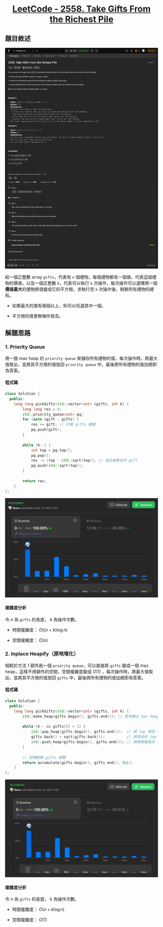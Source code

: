 # <center> [LeetCode - 2558. Take Gifts From the Richest Pile](https://leetcode.com/problems/take-gifts-from-the-richest-pile/description/) </center>

## 題目敘述

[![](https://raw.githubusercontent.com/reese60525/ForPicGo/main/Pictures202412121331831.png)](https://raw.githubusercontent.com/reese60525/ForPicGo/main/Pictures202412121331831.png)

給一個正整數 array `gifts`，代表有 `n` 個禮物，每個禮物都有一個值，代表這個禮物的價值，以及一個正整數 `k`，代表可以執行 `k` 次操作，每次操作可以選擇將一個**價值最大**的禮物將值變成它的平方根，求執行完 `k` 次操作後，剩餘所有禮物的總和。

- 如果最大的值有兩個以上，則可以任選其中一個。

- 平方根的值會無條件捨去。

## 解題思路

### 1. Priority Queue

用一個 max heap 的 `priority queue` 來儲存所有禮物的值，每次操作時，將最大值取出，並將其平方根的值放回 `priority queue` 中，最後將所有禮物的值加總即為答案。

#### 程式碼

```c++ {.line-numbers}
class Solution {
  public:
    long long pickGifts(std::vector<int> &gifts, int k) {
        long long res = 0;
        std::priority_queue<int> pq;
        for (auto &gift : gifts) {
            res += gift; // 計算 gifts 總額
            pq.push(gift);
        }

        while (k--) {
            int top = pq.top();
            pq.pop();
            res -= (top - std::sqrt(top)); // 減去被拿走的 gift
            pq.push(std::sqrt(top));
        }

        return res;
    }
};
```

[![](https://raw.githubusercontent.com/reese60525/ForPicGo/main/Pictures202412121336442.png)](https://raw.githubusercontent.com/reese60525/ForPicGo/main/Pictures202412121336442.png)

#### 複雜度分析

令 $n$ 為 `gifts` 的長度， $k$ 為操作次數。

- 時間複雜度： $O((n+k) \log n)$

- 空間複雜度： $O(n)$

### 2. Inplace Heapify（原地堆化）

相較於方法 1 額外創一個 `priority queue`，可以直接將 `gifts` 變成一個 max heap，這樣不用額外的空間，空間複雜度變成 $O(1)$ ，每次操作時，將最大值取出，並將其平方根的值放回 `gifts` 中，最後將所有禮物的值加總即為答案。

#### 程式碼

```c++ {.line-numbers}
class Solution {
  public:
    long long pickGifts(std::vector<int> &gifts, int k) {
        std::make_heap(gifts.begin(), gifts.end()); // 原地建立 max heap

        while (k-- && gifts[0] > 1) {
            std::pop_heap(gifts.begin(), gifts.end());  // 將 top 移到 尾端
            gifts.back() = sqrt(gifts.back());          // 將原本的 top 開根號
            std::push_heap(gifts.begin(), gifts.end()); // 將開根號後的 top 重新放入 heap
        }

        // 回傳剩餘 gifts 總額
        return accumulate(gifts.begin(), gifts.end(), 0LL);
    }
};
```

[![](https://raw.githubusercontent.com/reese60525/ForPicGo/main/Pictures202412121400640.png)](https://raw.githubusercontent.com/reese60525/ForPicGo/main/Pictures202412121400640.png)

#### 複雜度分析

令 $n$ 為 `gifts` 的長度， $k$ 為操作次數。

- 時間複雜度： $O(n + k \log n)$

- 空間複雜度： $O(1)$
